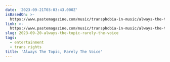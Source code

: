 ```yaml
---
date: '2023-09-21T03:03:43.000Z'
isBasedOn: >-
  https://www.pastemagazine.com/music/transphobia-in-music/always-the-topic-rarely-the-voice-transphobic-rock-stars
link: >-
  https://www.pastemagazine.com/music/transphobia-in-music/always-the-topic-rarely-the-voice-transphobic-rock-stars
slug: 2023-09-20-always-the-topic-rarely-the-voice
tags:
  - entertainment
  - trans rights
title: 'Always The Topic, Rarely The Voice'
---
```


